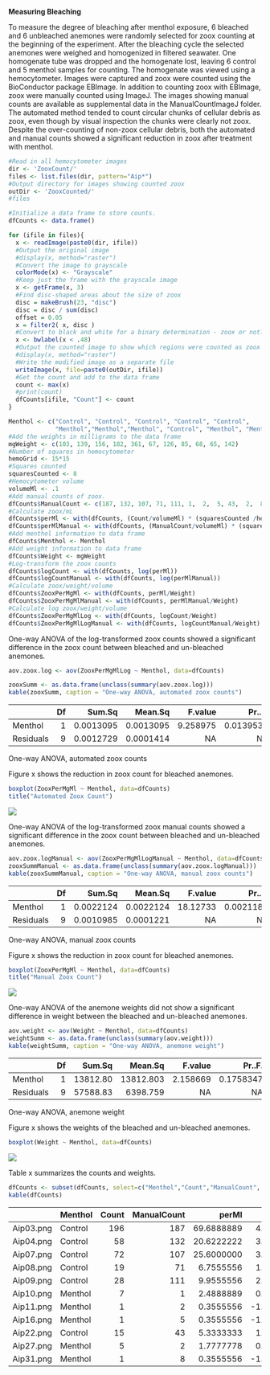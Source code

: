 **Measuring Bleaching**

To measure the degree of bleaching after menthol exposure, 6 bleached
and 6 unbleached anemones were randomly selected for zoox counting at
the beginning of the experiment. After the bleaching cycle the selected
anemones were weighed and homogenized in filtered seawater. One
homogenate tube was dropped and the homogenate lost, leaving 6 control
and 5 menthol samples for counting. The homogenate was viewed using a
hemocytometer. Images were captured and zoox were counted using the
BioConductor package EBImage. In addition to counting zoox with EBImage,
zoox were manually counted using ImageJ. The images showing manual
counts are available as supplemental data in the ManualCountImageJ
folder. The automated method tended to count circular chunks of cellular
debris as zoox, even though by visual inspection the chunks were clearly
not zoox. Despite the over-counting of non-zoox cellular debris, both
the automated and manual counts showed a significant reduction in zoox
after treatment with menthol.

``` r
#Read in all hemocytometer images
dir <- 'ZooxCount/'
files <- list.files(dir, pattern="Aip*")
#Output directory for images showing counted zoox
outDir <- 'ZooxCounted/'
#files
```

``` r
#Initialize a data frame to store counts.
dfCounts <- data.frame()

for (ifile in files){
  x <- readImage(paste0(dir, ifile))
  #Output the original image
  #display(x, method="raster")
  #Convert the image to grayscale
  colorMode(x) <- "Grayscale"
  #Keep just the frame with the grayscale image
  x <- getFrame(x, 3)
  #Find disc-shaped areas about the size of zoox
  disc = makeBrush(23, "disc")
  disc = disc / sum(disc)
  offset = 0.05
  x = filter2( x, disc )
  #Convert to black and white for a binary determination - zoox or not?
  x <- bwlabel(x < .48)
  #Output the counted image to show which regions were counted as zoox
  #display(x, method="raster")
  #Write the modified image as a separate file
  writeImage(x, file=paste0(outDir, ifile))
  #Get the count and add to the data frame
  count <- max(x)
  #print(count)
  dfCounts[ifile, "Count"] <- count
}
```

``` r
Menthol <- c("Control", "Control", "Control", "Control", "Control", 
             "Menthol","Menthol","Menthol", "Control", "Menthol", "Menthol")
#Add the weights in milligrams to the data frame
mgWeight <- c(103, 139, 156, 182, 361, 67, 126, 85, 68, 65, 142)
#Number of squares in hemocytometer
hemoGrid <- 15*15
#Squares counted
squaresCounted <- 8
#Hemocytometer volume
volumeMl <- .1 
#Add manual counts of zoox.
dfCounts$ManualCount <- c(187, 132, 107, 71, 111, 1,  2,  5, 43,  2,  8)
#Calculate zoox/mL
dfCounts$perMl <- with(dfCounts, (Count/volumeMl) * (squaresCounted /hemoGrid))
dfCounts$perMlManual <- with(dfCounts, (ManualCount/volumeMl) * (squaresCounted /hemoGrid))
#Add menthol information to data frame
dfCounts$Menthol <- Menthol
#Add weight information to data frame
dfCounts$Weight <- mgWeight
#Log-transform the zoox counts
dfCounts$logCount <- with(dfCounts, log(perMl))
dfCounts$logCountManual <- with(dfCounts, log(perMlManual))
#Calculate zoox/weight/volume
dfCounts$ZooxPerMgMl <- with(dfCounts, perMl/Weight)
dfCounts$ZooxPerMgMlManual <- with(dfCounts, perMlManual/Weight)
#Calculate log zoox/weight/volume
dfCounts$ZooxPerMgMlLog <- with(dfCounts, logCount/Weight)
dfCounts$ZooxPerMgMlLogManual <- with(dfCounts, logCountManual/Weight)
```

One-way ANOVA of the log-transformed zoox counts showed a significant
difference in the zoox count between bleached and un-bleached anemones.

``` r
aov.zoox.log <- aov(ZooxPerMgMlLog ~ Menthol, data=dfCounts)

zooxSumm <- as.data.frame(unclass(summary(aov.zoox.log)))
kable(zooxSumm, caption = "One-way ANOVA, automated zoox counts")
```

|           | Df |    Sum.Sq |   Mean.Sq |  F.value |    Pr..F. |
| --------- | -: | --------: | --------: | -------: | --------: |
| Menthol   |  1 | 0.0013095 | 0.0013095 | 9.258975 | 0.0139533 |
| Residuals |  9 | 0.0012729 | 0.0001414 |       NA |        NA |

One-way ANOVA, automated zoox counts

Figure x shows the reduction in zoox count for bleached anemones.

``` r
boxplot(ZooxPerMgMl ~ Menthol, data=dfCounts)
title("Automated Zoox Count")
```

![](ZooxCount_files/figure-gfm/unnamed-chunk-5-1.png)<!-- -->

One-way ANOVA of the log-transformed zoox manual counts showed a
significant difference in the zoox count between bleached and
un-bleached anemones.

``` r
aov.zoox.logManual <- aov(ZooxPerMgMlLogManual ~ Menthol, data=dfCounts)
zooxSummManual <- as.data.frame(unclass(summary(aov.zoox.logManual)))
kable(zooxSummManual, caption = "One-way ANOVA, manual zoox counts")
```

|           | Df |    Sum.Sq |   Mean.Sq |  F.value |    Pr..F. |
| --------- | -: | --------: | --------: | -------: | --------: |
| Menthol   |  1 | 0.0022124 | 0.0022124 | 18.12733 | 0.0021186 |
| Residuals |  9 | 0.0010985 | 0.0001221 |       NA |        NA |

One-way ANOVA, manual zoox counts

Figure x shows the reduction in zoox count for bleached anemones.

``` r
boxplot(ZooxPerMgMl ~ Menthol, data=dfCounts)
title("Manual Zoox Count")
```

![](ZooxCount_files/figure-gfm/unnamed-chunk-7-1.png)<!-- -->

One-way ANOVA of the anemone weights did not show a significant
difference in weight between the bleached and un-bleached anemones.

``` r
aov.weight <- aov(Weight ~ Menthol, data=dfCounts)
weightSumm <- as.data.frame(unclass(summary(aov.weight)))
kable(weightSumm, caption = "One-way ANOVA, anemone weight")
```

|           | Df |   Sum.Sq |   Mean.Sq |  F.value |    Pr..F. |
| --------- | -: | -------: | --------: | -------: | --------: |
| Menthol   |  1 | 13812.80 | 13812.803 | 2.158669 | 0.1758347 |
| Residuals |  9 | 57588.83 |  6398.759 |       NA |        NA |

One-way ANOVA, anemone weight

Figure x shows the weights of the bleached and un-bleached anemones.

``` r
boxplot(Weight ~ Menthol, data=dfCounts)
```

![](ZooxCount_files/figure-gfm/unnamed-chunk-9-1.png)<!-- -->

Table x summarizes the counts and
weights.

``` r
dfCounts <- subset(dfCounts, select=c("Menthol","Count","ManualCount", "perMl","logCount", "Weight", "ZooxPerMgMl"))
kable(dfCounts)
```

|           | Menthol | Count | ManualCount |      perMl |    logCount | Weight | ZooxPerMgMl |
| --------- | :------ | ----: | ----------: | ---------: | ----------: | -----: | ----------: |
| Aip03.png | Control |   196 |         187 | 69.6888889 |   4.2440409 |    103 |   0.6765912 |
| Aip04.png | Control |    58 |         132 | 20.6222222 |   3.0263692 |    139 |   0.1483613 |
| Aip07.png | Control |    72 |         107 | 25.6000000 |   3.2425924 |    156 |   0.1641026 |
| Aip08.png | Control |    19 |          71 |  6.7555556 |   1.9103652 |    182 |   0.0371184 |
| Aip09.png | Control |    28 |         111 |  9.9555556 |   2.2981307 |    361 |   0.0275777 |
| Aip10.png | Menthol |     7 |           1 |  2.4888889 |   0.9118364 |     67 |   0.0371476 |
| Aip11.png | Menthol |     1 |           2 |  0.3555556 | \-1.0340738 |    126 |   0.0028219 |
| Aip16.png | Menthol |     1 |           5 |  0.3555556 | \-1.0340738 |     85 |   0.0041830 |
| Aip22.png | Control |    15 |          43 |  5.3333333 |   1.6739764 |     68 |   0.0784314 |
| Aip27.png | Menthol |     5 |           2 |  1.7777778 |   0.5753641 |     65 |   0.0273504 |
| Aip31.png | Menthol |     1 |           8 |  0.3555556 | \-1.0340738 |    142 |   0.0025039 |
